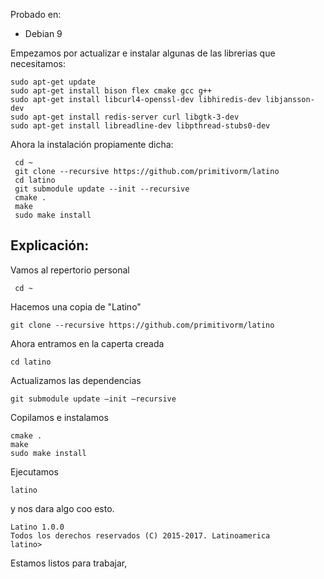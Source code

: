 Probado en:

* Debian 9



Empezamos por actualizar e instalar algunas de las librerias que necesitamos:

```
sudo apt-get update 
sudo apt-get install bison flex cmake gcc g++ 
sudo apt-get install libcurl4-openssl-dev libhiredis-dev libjansson-dev 
sudo apt-get install redis-server curl libgtk-3-dev 
sudo apt-get install libreadline-dev libpthread-stubs0-dev
```

Ahora la instalación propiamente dicha:

```
 cd ~
 git clone --recursive https://github.com/primitivorm/latino
 cd latino
 git submodule update --init --recursive
 cmake .
 make
 sudo make install
```

## Explicación:

Vamos al repertorio personal

```
 cd ~
```

Hacemos una copia de "Latino"

```
git clone --recursive https://github.com/primitivorm/latino
```

Ahora entramos en la caperta creada

```
cd latino
```

Actualizamos las dependencias

```
git submodule update –init –recursive
```

Copilamos  e instalamos

```
cmake .
make
sudo make install
```

Ejecutamos

```
latino
```

y nos dara algo coo esto.

```
Latino 1.0.0
Todos los derechos reservados (C) 2015-2017. Latinoamerica
latino>
```

Estamos listos para trabajar,

